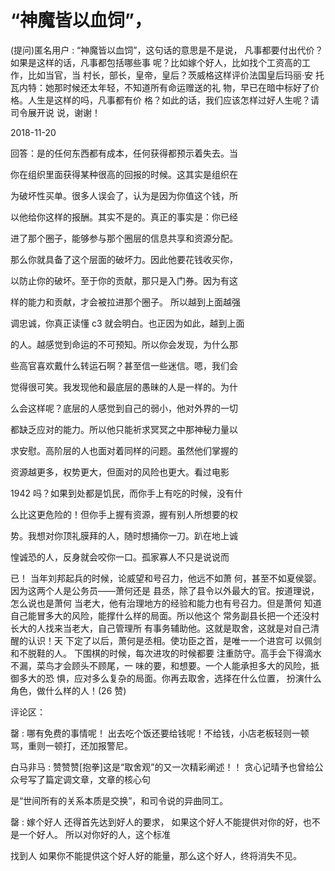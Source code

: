 # “神魔皆以血饲”，

(提问)匿名用户 : “神魔皆以血饲”，这句话的意思是不是说， 凡事都要付出代价？如果是这样的话，凡事都包括哪些事 呢？比如嫁个好人，比如找个工资高的工作，比如当官，当 村长，部长，皇帝，皇后？茨威格这样评价法国皇后玛丽·安 托瓦内特：她那时候还太年轻，不知道所有命运赠送的礼 物，早已在暗中标好了价格。人生是这样的吗，凡事都有价 格？如此的话，我们应该怎样过好人生呢？请司令展开说 说，谢谢！

2018-11-20

回答：是的任何东西都有成本，任何获得都预示着失去。当

你在组织里面获得某种很高的回报的时候。这其实是组织在

为破坏性买单。很多人误会了，认为是因为你值这个钱，所

以他给你这样的报酬。其实不是的。真正的事实是：你已经

进了那个圈子，能够参与那个圈层的信息共享和资源分配。

那么你就具备了这个层面的破坏力。因此他要花钱收买你，

以防止你的破坏。至于你的贡献，那只是入门券。因为有这

样的能力和贡献，才会被拉进那个圈子。 所以越到上面越强

调忠诚，你真正读懂 c3 就会明白。也正因为如此，越到上面

的人。越感觉到命运的不可预知。所以你会发现，为什么那

些高官喜欢戴什么转运石啊？甚至信一些迷信。嗯，我们会

觉得很可笑。我发现他和最底层的愚昧的人是一样的。为什

么会这样呢？底层的人感觉到自己的弱小，他对外界的一切

都缺乏应对的能力。所以他只能祈求冥冥之中那神秘力量以

求安慰。高阶层的人也面对着同样的问题。虽然他们掌握的

资源越更多，权势更大，但面对的风险也更大。看过电影

1942 吗？如果到处都是饥民，而你手上有吃的时候，没有什

么比这更危险的！但你手上握有资源，握有别人所想要的权

势。我想对你顶礼膜拜的人，随时想捅你一刀。趴在地上诚

惶诚恐的人，反身就会咬你一口。孤家寡人不只是说说而

已！ 当年刘邦起兵的时候，论威望和号召力，他远不如萧 何，甚至不如夏侯婴。因为这两个人是公务员——萧何还是 县丞，除了县令以外最大的官。按道理说，怎么说也是萧何 当老大，他有治理地方的经验和能力也有号召力。但是萧何 知道自己能冒多大的风险，能撑什么样的局面。所以他这个 常务副县长把一个还没村长大的人找来当老大，自己管理所 有事务辅助他。这就是取舍，这就是对自己清醒的认识！天 下定了以后，萧何是丞相。使功臣之首，是唯一一个进宫可 以佩剑和不脱鞋的人。 下围棋的时候，每次进攻的时候都要 注重防守。高手会下得滴水不漏，菜鸟才会顾头不顾尾，一 味的要，和想要。一个人能承担多大的风险，抵御多大的恐 惧，应对多么复杂的局面。你再去取舍，选择在什么位置， 扮演什么角色，做什么样的人！(26 赞)

评论区：

罄 : 哪有免费的事情呢！ 出去吃个饭还要给钱呢！不给钱，小店老板轻则一顿骂，重则一顿打，还加报警尼。

白马非马 : 赞赞赞[抱拳]这是“取舍观”的又一次精彩阐述！！ 贪心记晴予也曾给公众号写了篇定调文章，文章的核心句

是“世间所有的关系本质是交换”，和司令说的异曲同工。

罄 : 嫁个好人 还得首先达到好人的要求， 如果这个好人不能提供对你的好，也不是一个好人。 所以对你好的人，这个标准

找到人 如果你不能提供这个好人好的能量，那么这个好人，终将消失不见。